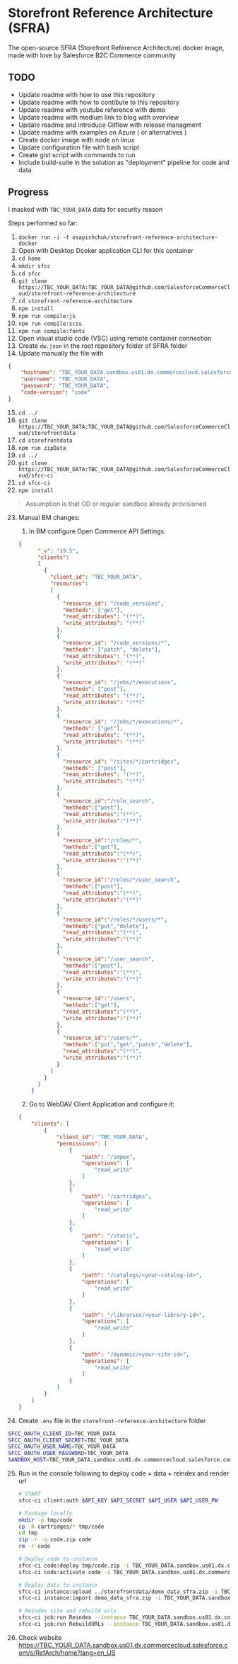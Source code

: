 # Storefront Reference Architecture (SFRA)
The open-source SFRA (Storefront Reference Architecture) docker image, made with love by Salesforce B2C Commerce community


## TODO
* Update readme with how to use this repository
* Update readme with how to contibute to this repository
* Update readme with youtube reference with demo
* Update readme with medium link to blog with overview
* Update readme and introduce Gitflow with release managment
* Update readme with examples on Azure ( or alternatives )
* Create docker image with node on linux
* Update configuration file with bash script
* Create gist script with commands to run
* Include build-suite in the solution as "deployment" pipeline for code and data

## Progress

I masked with `TBC_YOUR_DATA` data for security reason

Steps performed so far:

1) `docker run -i -t osapishchuk/storefront-reference-architecture-docker`
1)  Open with Desktop Dcoker application CLI for this container
1) `cd home`
1) `mkdir sfcc`
1) `cd sfcc`
1) `git clone https://TBC_YOUR_DATA:TBC_YOUR_DATA@github.com/SalesforceCommerceCloud/storefront-reference-architecture`
1) `cd storefront-reference-architecture`
1) `npm install`
1) `npm run compile:js`
1) `npm run compile:scss`
1) `npm run compile:fonts`
1) Open visual studio code (VSC) using remote container connection
1) Create `dw.json` in the root repository folder of SFRA folder
1) Update manually the file with

```JSON
{
    "hostname": "TBC_YOUR_DATA.sandbox.us01.dx.commercecloud.salesforce.com",
    "username": "TBC_YOUR_DATA",
    "password": "TBC_YOUR_DATA",
    "code-version": "code"
}
```

15) `cd ../`
1) `git clone https://TBC_YOUR_DATA:TBC_YOUR_DATA@github.com/SalesforceCommerceCloud/storefrontdata`
1) `cd storefrontdata`
1) `npm run zipData`
1) `cd ../`
1) `git clone https://TBC_YOUR_DATA:TBC_YOUR_DATA@github.com/SalesforceCommerceCloud/sfcc-ci`
1) `cd sfcc-ci`
1) `npm install`
> Assumption is that OD or regular sandbox already provisioned
23) Manual BM changes:
    1) In BM configure Open Commerce API Settings:

    ```json
    {
          "_v": "19.5",
          "clients":
          [
            {
              "client_id": "TBC_YOUR_DATA",
              "resources":
              [
                {
                  "resource_id": "/code_versions",
                  "methods": ["get"],
                  "read_attributes": "(**)",
                  "write_attributes": "(**)"
                },
                {
                  "resource_id": "/code_versions/*",
                  "methods": ["patch", "delete"],
                  "read_attributes": "(**)",
                  "write_attributes": "(**)"
                },
                {
                  "resource_id": "/jobs/*/executions",
                  "methods": ["post"],
                  "read_attributes": "(**)",
                  "write_attributes": "(**)"
                },
                {
                  "resource_id": "/jobs/*/executions/*",
                  "methods": ["get"],
                  "read_attributes": "(**)",
                  "write_attributes": "(**)"
                },
                { 
                  "resource_id": "/sites/*/cartridges", 
                  "methods": ["post"], 
                  "read_attributes": "(**)", 
                  "write_attributes": "(**)"
                },
                {
                  "resource_id":"/role_search",
                  "methods":["post"],
                  "read_attributes":"(**)",
                  "write_attributes":"(**)"
                },
                {
                  "resource_id":"/roles/*",
                  "methods":["get"],
                  "read_attributes":"(**)",
                  "write_attributes":"(**)"
                },
                {
                  "resource_id":"/roles/*/user_search",
                  "methods":["post"],
                  "read_attributes":"(**)",
                  "write_attributes":"(**)"
                },
                {
                  "resource_id":"/roles/*/users/*",
                  "methods":["put","delete"],
                  "read_attributes":"(**)",
                  "write_attributes":"(**)"
                },
                {
                  "resource_id":"/user_search",
                  "methods":["post"],
                  "read_attributes":"(**)",
                  "write_attributes":"(**)"
                },
                {
                  "resource_id":"/users",
                  "methods":["get"],
                  "read_attributes":"(**)",
                  "write_attributes":"(**)"
                },
                {
                  "resource_id":"/users/*",
                  "methods":["put","get","patch","delete"],
                  "read_attributes":"(**)",
                  "write_attributes":"(**)"
                }
              ]
            }
          ]
        }
    ```

    2) Go to WebDAV Client Application and configure it:

    ```json
    {
    	"clients": [    		
    		{
    			"client_id": "TBC_YOUR_DATA",
    			"permissions": [
    				{
    					"path": "/impex",
    					"operations": [
    						"read_write"
    					]
    				},
    				{
    					"path": "/cartridges",
    					"operations": [
    						"read_write"
    					]
    				},
    				{
    					"path": "/static",
    					"operations": [
    						"read_write"
    					]
    				},
    				{
    					"path": "/catalogs/<your-catalog-id>",
    					"operations": [
    						"read_write"
    					]
    				},
    				{
    					"path": "/libraries/<your-library-id>",
    					"operations": [
    						"read_write"
    					]
    				},
    				{
    					"path": "/dynamic/<your-site-id>",
    					"operations": [
    						"read_write"
    					]
    				}
    			]
    		}
    	]
    }
    ```

24) Create `.env` file in the `storefront-reference-architecture` folder

```bash
SFCC_OAUTH_CLIENT_ID=TBC_YOUR_DATA
SFCC_OAUTH_CLIENT_SECRET=TBC_YOUR_DATA
SFCC_OAUTH_USER_NAME=TBC_YOUR_DATA
SFCC_OAUTH_USER_PASSWORD=TBC_YOUR_DATA
SANDBOX_HOST=TBC_YOUR_DATA.sandbox.us01.dx.commercecloud.salesforce.com
```

25) Run in the console following to deploy code + data + reindex and render url

    ```bash
    # START
    sfcc-ci client:auth $API_KEY $API_SECRET $API_USER $API_USER_PW

    # Package locally
    mkdir -p tmp/code
    cp -R cartridges/* tmp/code
    cd tmp
    zip -r -q code.zip code
    rm -r code

    # Deploy code to instance
    sfcc-ci code:deploy tmp/code.zip -i TBC_YOUR_DATA.sandbox.us01.dx.commercecloud.salesforce.com
    sfcc-ci code:activate code -i TBC_YOUR_DATA.sandbox.us01.dx.commercecloud.salesforce.com

    # Deploy data to instance
    sfcc-ci instance:upload ../storefrontdata/demo_data_sfra.zip -i TBC_YOUR_DATA.sandbox.us01.dx.commercecloud.salesforce.com
    sfcc-ci instance:import demo_data_sfra.zip -i TBC_YOUR_DATA.sandbox.us01.dx.commercecloud.salesforce.com -s

    # Reindex site and rebuild urls
    sfcc-ci job:run Reindex --instance TBC_YOUR_DATA.sandbox.us01.dx.commercecloud.salesforce.com --sync --json
    sfcc-ci job:run RebuildURLs --instance TBC_YOUR_DATA.sandbox.us01.dx.commercecloud.salesforce.com --sync --json
    ```

26) Check website https://TBC_YOUR_DATA.sandbox.us01.dx.commercecloud.salesforce.com/s/RefArch/home?lang=en_US


